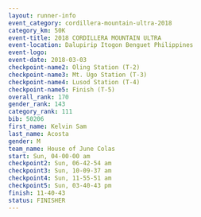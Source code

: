 ```yaml
---
layout: runner-info 
event_category: cordillera-mountain-ultra-2018 
category_km: 50K 
event-title: 2018 CORDILLERA MOUNTAIN ULTRA 
event-location: Dalupirip Itogon Benguet Philippines 
event-logo: 
event-date: 2018-03-03 
checkpoint-name2: Oling Station (T-2) 
checkpoint-name3: Mt. Ugo Station (T-3) 
checkpoint-name4: Lusod Station (T-4) 
checkpoint-name5: Finish (T-5) 
overall_rank: 170
gender_rank: 143
category_rank: 111
bib: 50206
first_name: Kelvin Sam
last_name: Acosta
gender: M
team_name: House of June Colas
start: Sun, 04-00-00 am
checkpoint2: Sun, 06-42-54 am
checkpoint3: Sun, 10-09-37 am
checkpoint4: Sun, 11-55-51 am
checkpoint5: Sun, 03-40-43 pm
finish: 11-40-43
status: FINISHER
---
```

